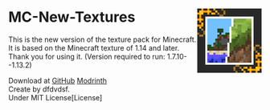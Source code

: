 MC-New-Textures
<img align="right" alt="Logo" width="128" height="128" src="https://github.com/song682/MC-New-Textures/blob/main/pack%20info&icon/now/pack_modern_v5_128x.png">
====
This is the new version of the texture pack for Minecraft. It is based on the Minecraft texture of 1.14 and later. Thank you for using it. (Version required to run: 1.7.10--1.13.2)  

Download at 
[GitHub](https://github.com/song682/MC-New-Textures) 
[Modrinth](https://modrinth.com/resourcepack/mc-new-textures)           
Create by dfdvdsf.   
Under MIT License[License]


